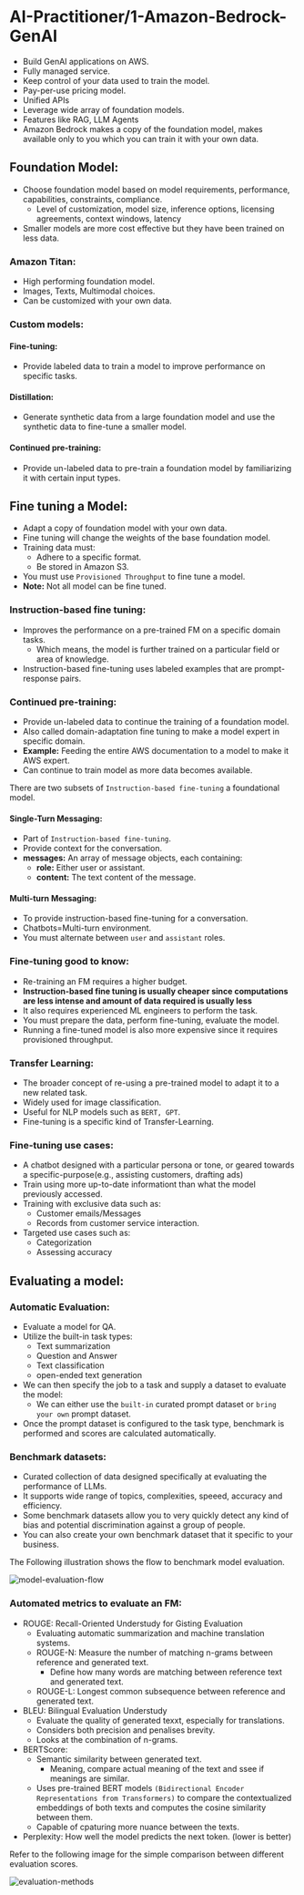 # AI-Practitioner/1-Amazon-Bedrock-GenAI

- Build GenAI applications on AWS.
- Fully managed service.
- Keep control of your data used to train the model.
- Pay-per-use pricing model.
- Unified APIs
- Leverage wide array of foundation models.
- Features like RAG, LLM Agents
- Amazon Bedrock makes a copy of the foundation model, makes available only to you which you can
  train it with your own data.

## Foundation Model:
- Choose foundation model based on model requirements, performance, capabilities, constraints, compliance.
  - Level of customization, model size, inference options, licensing agreements, context windows, latency
- Smaller models are more cost effective but they have been trained on less data.

### Amazon Titan:
- High performing foundation model.
- Images, Texts, Multimodal choices.
- Can be customized with your own data.


### Custom models:

#### Fine-tuning:
- Provide labeled data to train a model to improve performance on specific tasks.

#### Distillation:
- Generate synthetic data from a large foundation model and use the synthetic data to fine-tune a smaller model.

#### Continued pre-training:
- Provide un-labeled data to pre-train a foundation model by familiarizing it with certain input types.

## Fine tuning a Model:
- Adapt a copy of foundation model with your own data.
- Fine tuning will change the weights of the base foundation model.
- Training data must:
  - Adhere to a specific format.
  - Be stored in Amazon S3.
- You must use `Provisioned Throughput` to fine tune a model.
- **Note:** Not all model can be fine tuned.

### Instruction-based fine tuning:
- Improves the performance on a pre-trained FM on a specific domain tasks.
  - Which means, the model is further trained on a particular field or area of knowledge.
- Instruction-based fine-tuning uses labeled examples that are prompt-response pairs.

### Continued pre-training:
- Provide un-labeled data to continue the training of a foundation model.
- Also called domain-adaptation fine tuning to make a model expert in specific domain.
- **Example:** Feeding the entire AWS documentation to a model to make it AWS expert.
- Can continue to train model as more data becomes available.

There are two subsets of `Instruction-based fine-tuning` a foundational model. 

#### Single-Turn Messaging:
- Part of `Instruction-based fine-tuning`.
- Provide context for the conversation.
- **messages:** An array of message objects, each containing:
  - **role:** Either user or assistant.
  - **content:** The text content of the message.

#### Multi-turn Messaging:
- To provide instruction-based fine-tuning for a conversation.
- Chatbots=Multi-turn environment.
- You must alternate between `user` and `assistant` roles.

### Fine-tuning good to know:

- Re-training an FM requires a higher budget.
- **Instruction-based fine tuning is usually cheaper since computations are less intense and amount of data required is usually less**
- It also requires experienced ML engineers to perform the task.
- You must prepare the data, perform fine-tuning, evaluate the model.
- Running a fine-tuned model is also more expensive since it requires provisioned throughput.

### Transfer Learning:
- The broader concept of re-using a pre-trained model to adapt it to a new related task.
- Widely used for image classification.
- Useful for NLP models such as `BERT, GPT`.
- Fine-tuning is a specific kind of Transfer-Learning.

### Fine-tuning use cases:
- A chatbot designed with a particular persona or tone, or geared towards a specific-purpose(e.g., assisting customers, drafting ads)
- Train using more up-to-date informationt than what the model previously accessed.
- Training with exclusive data such as:
  - Customer emails/Messages
  - Records from customer service interaction.
- Targeted use cases such as:
  - Categorization
  - Assessing accuracy
 
## Evaluating a model:

### Automatic Evaluation:
- Evaluate a model for QA.
- Utilize the built-in task types:
  - Text summarization
  - Question and Answer
  - Text classification
  - open-ended text generation
- We can then specify the job to a task and supply a dataset to evaluate the model:
  - We can either use the `built-in` curated prompt dataset or `bring your own` prompt dataset.
- Once the prompt dataset is configured to the task type, benchmark is performed and scores are calculated automatically.

### Benchmark datasets:
- Curated collection of data designed specifically at evaluating the performance of LLMs.
- It supports wide range of topics, complexities, speeed, accuracy and efficiency.
- Some benchmark datasets allow you to very quickly detect any kind of bias and potential discrimination against a group of people.
- You can also create your own benchmark dataset that it specific to your business.

The Following illustration shows the flow to benchmark model evaluation.

![model-evaluation-flow](https://miro.medium.com/v2/resize:fit:836/1*b9k5iLw5Lo6NnN3O09uulQ.png)

### Automated metrics to evaluate an FM:
- ROUGE: Recall-Oriented Understudy for Gisting Evaluation
  - Evaluating automatic summarization and machine translation systems.
  - ROUGE-N: Measure the number of matching n-grams between reference and generated text.
    - Define how many words are matching between reference text and generated text.
  - ROUGE-L: Longest common subsequence between reference and generated text.
- BLEU: Bilingual Evaluation Understudy
  - Evaluate the quality of generated texxt, especially for translations.
  - Considers both precision and penalises brevity.
  - Looks at the combination of n-grams.
- BERTScore:
  - Semantic similarity between generated text.
    - Meaning, compare actual meaning of the text and ssee if meanings are similar.
  - Uses pre-trained BERT models `(Bidirectional Encoder Representations from Transformers)` to compare the contextualized embeddings of both texts and computes the cosine similarity between them.
  - Capable of cpaturing more nuance between the texts.
- Perplexity: How well the model predicts the next token. (lower is better)

Refer to the following image for the simple comparison between different evaluation scores.

![evaluation-methods](https://cdn.analyticsvidhya.com/wp-content/uploads/2025/04/1-1.webp)


